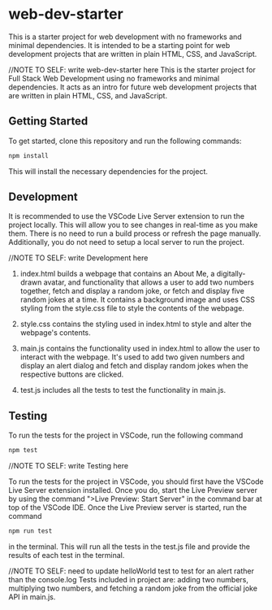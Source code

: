 # web-dev-starter

This is a starter project for web development with no frameworks and minimal
dependencies. It is intended to be a starting point for web development projects
that are written in plain HTML, CSS, and JavaScript.

//NOTE TO SELF: write web-dev-starter here
This is the starter project for Full Stack Web Development using no frameworks and
minimal dependencies. It acts as an intro for future web development projects that
are written in plain HTML, CSS, and JavaScript.

## Getting Started

To get started, clone this repository and run the following commands:

```bash
npm install
```
This will install the necessary dependencies for the project.

## Development

It is recommended to use the VSCode Live Server extension to run the project
locally. This will allow you to see changes in real-time as you make them. There
is no need to run a build process or refresh the page manually. Additionally,
you do not need to setup a local server to run the project.

//NOTE TO SELF: write Development here
1. index.html builds a webpage that contains an About Me, a digitally-drawn avatar, and functionality that 
   allows a user to add two numbers together, fetch and display a random joke, or fetch and display five
   random jokes at a time. It contains a background image and uses CSS styling from the style.css file to
   style the contents of the webpage.

2. style.css contains the styling used in index.html to style and alter the webpage's contents.

3. main.js contains the functionality used in index.html to allow the user to interact with the webpage.
   It's used to add two given numbers and display an alert dialog and fetch and display random jokes 
   when the respective buttons are clicked.

4. test.js includes all the tests to test the functionality in main.js.


## Testing

To run the tests for the project in VSCode, run the following command 

```bash
npm test
```

//NOTE TO SELF: write Testing here

To run the tests for the project in VSCode, you should first have the VSCode Live Server extension
installed. Once you do, start the Live Preview server by using the command ">Live Preview: Start Server" 
in the command bar at top of the VSCode IDE. Once the Live Preview server is started, run the command

```bash
npm run test
```

in the terminal. This will run all the tests in the test.js file and provide the results of each test in
the terminal.

//NOTE TO SELF: need to update helloWorld test to test for an alert rather than the console.log
Tests included in project are: adding two numbers, multiplying two numbers, and fetching a random joke 
from the official joke API in main.js.
